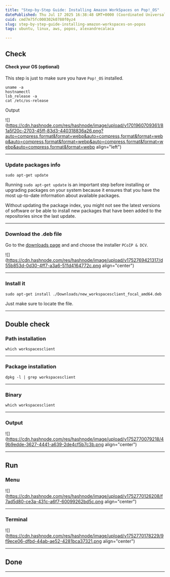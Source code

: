 ```yaml
---
title: "Step-by-Step Guide: Installing Amazon WorkSpaces on Pop!_OS"
datePublished: Thu Jul 17 2025 16:38:48 GMT+0000 (Coordinated Universal Time)
cuid: cmd7m75fc000302k0780f0yz4
slug: step-by-step-guide-installing-amazon-workspaces-on-popos
tags: ubuntu, linux, aws, popos, alexandrecalaca

---
```


## Check

#### **Check your OS (optional)**

This step is just to make sure you have `Pop!_OS` installed.

```plaintext
uname -a
hostnamectl
lsb_release -a
cat /etc/os-release
```

Output

![](https://cdn.hashnode.com/res/hashnode/image/upload/v1701960709361/81a5f20c-2703-45ff-83d3-440318836a26.png?auto=compress,format&format=webp&auto=compress,format&format=webp&auto=compress,format&format=webp&auto=compress,format&format=webp&auto=compress,format&format=webp align="left")

---

### **Update packages info**

```plaintext
sudo apt-get update
```

Running `sudo apt-get update` is an important step before installing or upgrading packages on your system because it ensures that you have the most up-to-date information about available packages.

Without updating the package index, you might not see the latest versions of software or be able to install new packages that have been added to the repositories since the last update.

---

### Download the .deb file

Go to the [downloads page](https://clients.amazonworkspaces.com/linux-install.html) and and choose the installer `PCoIP & DCV`.

![](https://cdn.hashnode.com/res/hashnode/image/upload/v1752769421317/d55b853d-0d30-4ff7-a3a6-511d4164772c.png align="center")

---

### Install it

```plaintext
sudo apt-get install ./Downloads/new_workspacesclient_focal_amd64.deb 
```

Just make sure to locate the file.

---

## Double check

### Path installation

```plaintext
which workspacesclient
```

---

### Package installation

```plaintext
dpkg -l | grep workspacesclient
```

---

### Binary

```plaintext
which workspacesclient 
```

---

### Output

![](https://cdn.hashnode.com/res/hashnode/image/upload/v1752770079218/49b9edde-3627-4441-a639-2de4cf5b7c3b.png align="center")

---

## Run

### Menu

![](https://cdn.hashnode.com/res/hashnode/image/upload/v1752770126208/f7ad5d80-ce3a-431c-a6f7-60099262bd5c.png align="center")

---

### Terminal

![](https://cdn.hashnode.com/res/hashnode/image/upload/v1752770178229/9f9ece06-dfbd-44ab-ae52-4281bca37321.png align="center")

---

## Done

---